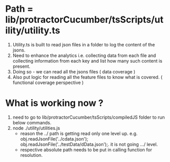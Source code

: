 # Path = lib/protractorCucumber/tsScripts/utility/utility.ts

1. Utility.ts is built to read json files in a folder to log the content of the jsons.
2. Need to enhance the analytics i.e. collecting data from each file and collecting information from each key and list how many such content is present.
3. Doing so - we can read all the jsons files ( data coverage )
4. Also put logic for reading all the feature files to know what is covered. ( functional coverage perspective )

# What is working now ?

1. need to go to lib/protractorCucumber/tsScripts/compiledJS folder to run below commands.
2. node ./utility/utilities.js
    * reason the ../ path is getting read only one level up. e.g. obj.readJsonFile('../cdata.json'); obj.readJsonFile('../testData/dData.json');. it is not going .../ level.
    * respective absolute path needs to be put in calling function for resolution.

